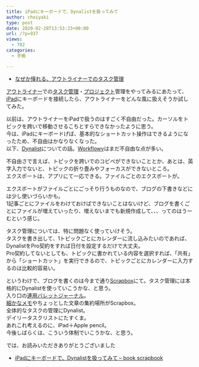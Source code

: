 ```yaml
---
title: iPadにキーボードで、Dynalistを扱ってみて
author: choiyaki
type: post
date: 2020-02-28T13:53:23+00:00
url: /?p=937
views:
  - 702
categories:
  - 手帳

---
```

  * [なぜか憧れる、アウトライナーでのタスク管理][1]

[アウトライナー][2]での[タスク管理][3]・[プロジェクト][4]管理をやってみるにあたって、[iPad][5]にキーボードを接続したら、アウトライナーをどんな風に扱えそうか試してみた。

以前は、アウトライナーをiPadで扱うのはすごく不自由だった。カーソルをトピックを跨いで移動させるこちとすらできなかったように思う。  
今は、iPadにキーボードげば、基本的なショートカット操作はできるようになったため、不自由はかなりなくなった。  
以下、[Dynalist][6]についての話。[Workflowy][7]はまだ不自由な点が多い。

不自由さで言えば、トピックを跨いでのコピペができないこととか、あとは、英字入力でないと、トピックの折り畳みやフォーカスができないところ。  
エクスポートは、アプリにて一応できる。ファイルごとのエクスポートが。

エクスポートがファイルごとにごっそり行うものなので、ブログの下書きなどには少し使いづらいかも。  
1記事ごとにファイルをわけておけばできないことはないけど、ブログを書くごとにファイルが増えていったり、増えないまでも新規作成して、、、ってのはうーむという感じ。

タスク管理については、特に問題なく使っていけそう。  
タスクを書き出して、1トピックごとにカレンダーに流し込みたいのであれば、DynalistをPro契約をすれば日付を設定するだけで大丈夫。  
Pro契約してないとしても、トピックに書かれている内容を選択すれば、「共有」から「ショートカット」を実行できるので、トピックごとにカレンダーに入力するのは比較的容易い。

というわけで、ブログを書くのは今まで通り[Scrapbox][8]にて。タスク管理には本格的にDynalistを使っていこうかな、と思う。  
入り口の[連用バレットジャーナル][9]。  
[細かなメモ][10]やちょっとした文章の集約場所がScrapbox。  
全体的なタスクの管理にDynalist。  
デイリータスクリストにたすくま。  
あれこれ考えるのに、iPad＋Apple pencil。  
今後しばらくは、こういう体制でいこうかな、と思う。

では、お読みいただきありがとうございました

  * [iPadにキーボードで、Dynalistを扱ってみて &#8211; book scrapbook][11]

 [1]: https://choiyaki.com/?p=935
 [2]: https://scrapbox.io/choiyaki-hondana/%E3%82%A2%E3%82%A6%E3%83%88%E3%83%A9%E3%82%A4%E3%83%8A%E3%83%BC
 [3]: https://scrapbox.io/choiyaki-hondana/%E3%82%BF%E3%82%B9%E3%82%AF%E7%AE%A1%E7%90%86
 [4]: https://scrapbox.io/choiyaki-hondana/%E3%83%97%E3%83%AD%E3%82%B8%E3%82%A7%E3%82%AF%E3%83%88
 [5]: https://scrapbox.io/choiyaki-hondana/iPad
 [6]: https://scrapbox.io/choiyaki-hondana/Dynalist
 [7]: https://scrapbox.io/choiyaki-hondana/Workflowy
 [8]: https://scrapbox.io/choiyaki-hondana/Scrapbox
 [9]: https://scrapbox.io/choiyaki-hondana/%E9%80%A3%E7%94%A8%E3%83%90%E3%83%AC%E3%83%83%E3%83%88%E3%82%B8%E3%83%A3%E3%83%BC%E3%83%8A%E3%83%AB
 [10]: https://scrapbox.io/choiyaki-hondana/%E7%B4%B0%E3%81%8B%E3%81%AA%E3%83%A1%E3%83%A2
 [11]: https://scrapbox.io/choiyaki-hondana/iPad%E3%81%AB%E3%82%AD%E3%83%BC%E3%83%9C%E3%83%BC%E3%83%89%E3%81%A7%E3%80%81Dynalist%E3%82%92%E6%89%B1%E3%81%A3%E3%81%A6%E3%81%BF%E3%81%A6
